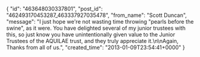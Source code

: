  {
   "id": "463648030337801",
   "post_id": "462493170453287_463337927035478",
   "from_name": "Scott Duncan",
   "message": "I just hope we're not wasting time throwing \"pearls before the swine\", as it were. You have delighted several of my junior trustees with this, so just know you have unintentionally given value to the Junior Trustees of the AQUILAE trust, and they truly appreciate it.\n\nAgain, Thanks from all of us.",
   "created_time": "2013-01-09T23:54:41+0000"
 }

